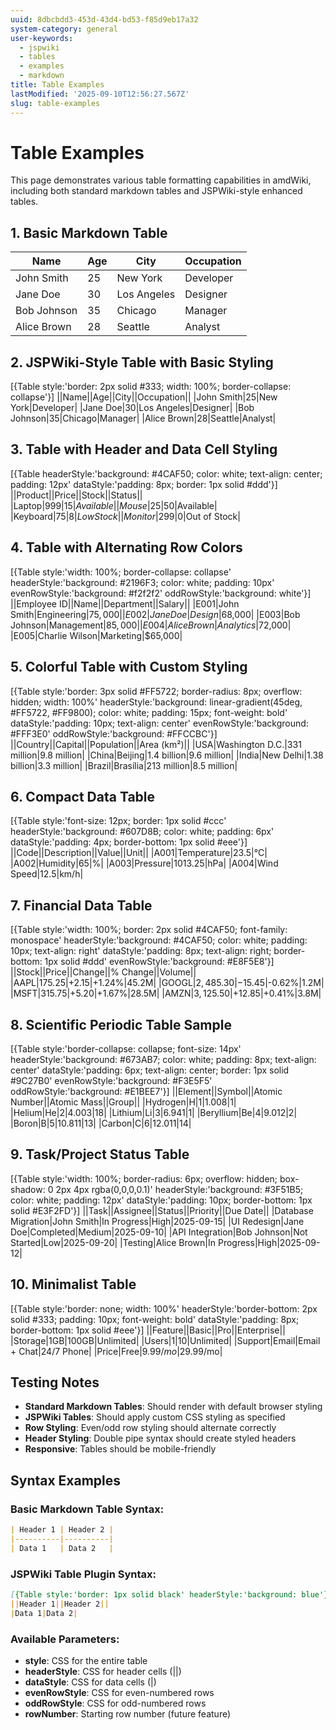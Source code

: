 ```yaml
---
uuid: 8dbcbdd3-453d-43d4-bd53-f85d9eb17a32
system-category: general
user-keywords:
  - jspwiki
  - tables
  - examples
  - markdown
title: Table Examples
lastModified: '2025-09-10T12:56:27.567Z'
slug: table-examples
---
```

# Table Examples

This page demonstrates various table formatting capabilities in amdWiki, including both standard markdown tables and JSPWiki-style enhanced tables.

## 1. Basic Markdown Table

| Name | Age | City | Occupation |
|------|-----|------|------------|
| John Smith | 25 | New York | Developer |
| Jane Doe | 30 | Los Angeles | Designer |
| Bob Johnson | 35 | Chicago | Manager |
| Alice Brown | 28 | Seattle | Analyst |

## 2. JSPWiki-Style Table with Basic Styling

[{Table style:'border: 2px solid #333; width: 100%; border-collapse: collapse'}]
||Name||Age||City||Occupation||
|John Smith|25|New York|Developer|
|Jane Doe|30|Los Angeles|Designer|
|Bob Johnson|35|Chicago|Manager|
|Alice Brown|28|Seattle|Analyst|

## 3. Table with Header and Data Cell Styling

[{Table headerStyle:'background: #4CAF50; color: white; text-align: center; padding: 12px' dataStyle:'padding: 8px; border: 1px solid #ddd'}]
||Product||Price||Stock||Status||
|Laptop|$999|15|Available|
|Mouse|$25|50|Available|
|Keyboard|$75|8|Low Stock|
|Monitor|$299|0|Out of Stock|

## 4. Table with Alternating Row Colors

[{Table style:'width: 100%; border-collapse: collapse' headerStyle:'background: #2196F3; color: white; padding: 10px' evenRowStyle:'background: #f2f2f2' oddRowStyle:'background: white'}]
||Employee ID||Name||Department||Salary||
|E001|John Smith|Engineering|$75,000|
|E002|Jane Doe|Design|$68,000|
|E003|Bob Johnson|Management|$85,000|
|E004|Alice Brown|Analytics|$72,000|
|E005|Charlie Wilson|Marketing|$65,000|

## 5. Colorful Table with Custom Styling

[{Table style:'border: 3px solid #FF5722; border-radius: 8px; overflow: hidden; width: 100%' headerStyle:'background: linear-gradient(45deg, #FF5722, #FF9800); color: white; padding: 15px; font-weight: bold' dataStyle:'padding: 10px; text-align: center' evenRowStyle:'background: #FFF3E0' oddRowStyle:'background: #FFCCBC'}]
||Country||Capital||Population||Area (km²)||
|USA|Washington D.C.|331 million|9.8 million|
|China|Beijing|1.4 billion|9.6 million|
|India|New Delhi|1.38 billion|3.3 million|
|Brazil|Brasília|213 million|8.5 million|

## 6. Compact Data Table

[{Table style:'font-size: 12px; border: 1px solid #ccc' headerStyle:'background: #607D8B; color: white; padding: 6px' dataStyle:'padding: 4px; border-bottom: 1px solid #eee'}]
||Code||Description||Value||Unit||
|A001|Temperature|23.5|°C|
|A002|Humidity|65|%|
|A003|Pressure|1013.25|hPa|
|A004|Wind Speed|12.5|km/h|

## 7. Financial Data Table

[{Table style:'width: 100%; border: 2px solid #4CAF50; font-family: monospace' headerStyle:'background: #4CAF50; color: white; padding: 10px; text-align: right' dataStyle:'padding: 8px; text-align: right; border-bottom: 1px solid #ddd' evenRowStyle:'background: #E8F5E8'}]
||Stock||Price||Change||% Change||Volume||
|AAPL|$175.25|+$2.15|+1.24%|45.2M|
|GOOGL|$2,485.30|-$15.45|-0.62%|1.2M|
|MSFT|$315.75|+$5.20|+1.67%|28.5M|
|AMZN|$3,125.50|+$12.85|+0.41%|3.8M|

## 8. Scientific Periodic Table Sample

[{Table style:'border-collapse: collapse; font-size: 14px' headerStyle:'background: #673AB7; color: white; padding: 8px; text-align: center' dataStyle:'padding: 6px; text-align: center; border: 1px solid #9C27B0' evenRowStyle:'background: #F3E5F5' oddRowStyle:'background: #E1BEE7'}]
||Element||Symbol||Atomic Number||Atomic Mass||Group||
|Hydrogen|H|1|1.008|1|
|Helium|He|2|4.003|18|
|Lithium|Li|3|6.941|1|
|Beryllium|Be|4|9.012|2|
|Boron|B|5|10.811|13|
|Carbon|C|6|12.011|14|

## 9. Task/Project Status Table

[{Table style:'width: 100%; border-radius: 6px; overflow: hidden; box-shadow: 0 2px 4px rgba(0,0,0,0.1)' headerStyle:'background: #3F51B5; color: white; padding: 12px' dataStyle:'padding: 10px; border-bottom: 1px solid #E3F2FD'}]
||Task||Assignee||Status||Priority||Due Date||
|Database Migration|John Smith|In Progress|High|2025-09-15|
|UI Redesign|Jane Doe|Completed|Medium|2025-09-10|
|API Integration|Bob Johnson|Not Started|Low|2025-09-20|
|Testing|Alice Brown|In Progress|High|2025-09-12|

## 10. Minimalist Table

[{Table style:'border: none; width: 100%' headerStyle:'border-bottom: 2px solid #333; padding: 10px; font-weight: bold' dataStyle:'padding: 8px; border-bottom: 1px solid #eee'}]
||Feature||Basic||Pro||Enterprise||
|Storage|1GB|100GB|Unlimited|
|Users|1|10|Unlimited|
|Support|Email|Email + Chat|24/7 Phone|
|Price|Free|$9.99/mo|$29.99/mo|

## Testing Notes

- **Standard Markdown Tables**: Should render with default browser styling
- **JSPWiki Tables**: Should apply custom CSS styling as specified
- **Row Styling**: Even/odd row styling should alternate correctly
- **Header Styling**: Double pipe syntax should create styled headers
- **Responsive**: Tables should be mobile-friendly

## Syntax Examples

### Basic Markdown Table Syntax:
```markdown
| Header 1 | Header 2 |
|----------|----------|
| Data 1   | Data 2   |
```

### JSPWiki Table Plugin Syntax:
```markdown
[{Table style:'border: 1px solid black' headerStyle:'background: blue'}]
||Header 1||Header 2||
|Data 1|Data 2|
```

### Available Parameters:
- **style**: CSS for the entire table
- **headerStyle**: CSS for header cells (||)
- **dataStyle**: CSS for data cells (|)
- **evenRowStyle**: CSS for even-numbered rows
- **oddRowStyle**: CSS for odd-numbered rows
- **rowNumber**: Starting row number (future feature)
